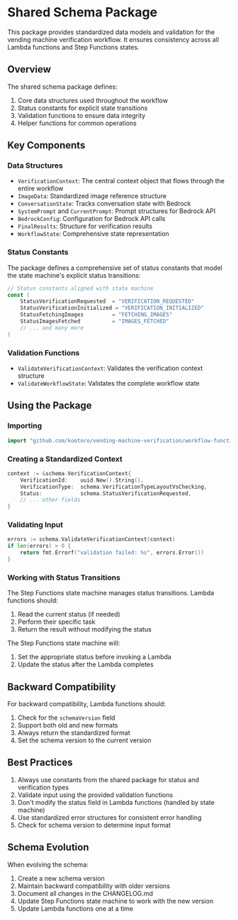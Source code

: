 # Shared Schema Package

This package provides standardized data models and validation for the vending machine verification workflow. It ensures consistency across all Lambda functions and Step Functions states.

## Overview

The shared schema package defines:

1. Core data structures used throughout the workflow
2. Status constants for explicit state transitions
3. Validation functions to ensure data integrity
4. Helper functions for common operations

## Key Components

### Data Structures

- `VerificationContext`: The central context object that flows through the entire workflow
- `ImageData`: Standardized image reference structure
- `ConversationState`: Tracks conversation state with Bedrock
- `SystemPrompt` and `CurrentPrompt`: Prompt structures for Bedrock API
- `BedrockConfig`: Configuration for Bedrock API calls
- `FinalResults`: Structure for verification results
- `WorkflowState`: Comprehensive state representation

### Status Constants

The package defines a comprehensive set of status constants that model the state machine's explicit status transitions:

```go
// Status constants aligned with state machine
const (
    StatusVerificationRequested  = "VERIFICATION_REQUESTED"
    StatusVerificationInitialized = "VERIFICATION_INITIALIZED"
    StatusFetchingImages         = "FETCHING_IMAGES"
    StatusImagesFetched          = "IMAGES_FETCHED"
    // ... and many more
)
```

### Validation Functions

- `ValidateVerificationContext`: Validates the verification context structure
- `ValidateWorkflowState`: Validates the complete workflow state

## Using the Package

### Importing

```go
import "github.com/kootoro/vending-machine-verification/workflow-function/shared/schema"
```

### Creating a Standardized Context

```go
context := &schema.VerificationContext{
    VerificationId:    uuid.New().String(), 
    VerificationType:  schema.VerificationTypeLayoutVsChecking,
    Status:            schema.StatusVerificationRequested,
    // ... other fields
}
```

### Validating Input

```go
errors := schema.ValidateVerificationContext(context)
if len(errors) > 0 {
    return fmt.Errorf("validation failed: %s", errors.Error())
}
```

### Working with Status Transitions

The Step Functions state machine manages status transitions. Lambda functions should:

1. Read the current status (if needed)
2. Perform their specific task
3. Return the result without modifying the status

The Step Functions state machine will:
1. Set the appropriate status before invoking a Lambda
2. Update the status after the Lambda completes

## Backward Compatibility

For backward compatibility, Lambda functions should:

1. Check for the `schemaVersion` field
2. Support both old and new formats
3. Always return the standardized format
4. Set the schema version to the current version

## Best Practices

1. Always use constants from the shared package for status and verification types
2. Validate input using the provided validation functions
3. Don't modify the status field in Lambda functions (handled by state machine)
4. Use standardized error structures for consistent error handling
5. Check for schema version to determine input format

## Schema Evolution

When evolving the schema:

1. Create a new schema version
2. Maintain backward compatibility with older versions
3. Document all changes in the CHANGELOG.md
4. Update Step Functions state machine to work with the new version
5. Update Lambda functions one at a time
